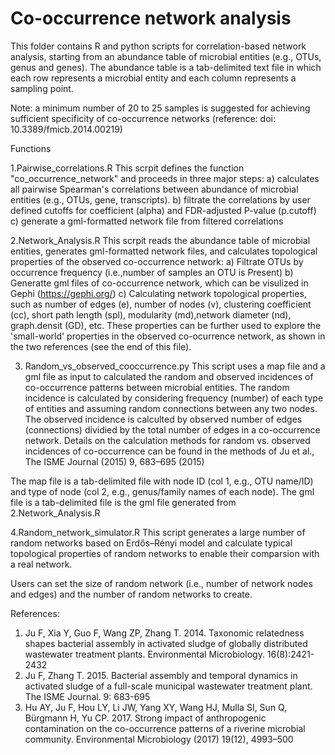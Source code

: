 # Co-occurrence network analysis
This folder contains R and python scripts for correlation-based network analysis, starting from an abundance table of microbial entities (e.g., OTUs, genus and genes). The abundance table is a tab-delimited text file in which each row represents a microbial entity and each column represents a sampling point.

Note: a minimum number of 20 to 25 samples is suggested for achieving sufficient specificity of co-occurrence networks (reference: doi: 10.3389/fmicb.2014.00219)


Functions

1.Pairwise_correlations.R
This scrpit defines the function "co_occurrence_network" and proceeds in three major steps:
a) calculates all pairwise Spearman's correlations between abundance of microbial entities (e.g., OTUs, gene, transcripts).
b) filtrate the correlations by user defined cutoffs for coefficient (alpha) and FDR-adjusted P-value (p.cutoff)
c) generate a gml-formatted network file from filtered correlations

2.Network_Analysis.R
This scrpit reads the abundance table of microbial entities, generates gml-formatted network files, and calculates topological properties of the observed co-occurrence network:
a) Filtrate OTUs by occurrence frequency (i.e.,number of samples an OTU is Present)
b) Generatte gml files of co-occurrence network, which can be visulized in Gephi (https://gephi.org/)
c) Calculating network topological properties, such as number of edges (e), number of nodes (v), clustering coefficient (cc), short path length (spl), modularity (md),network diameter (nd), graph.densit (GD), etc. These properties can be further used to explore the 'small-world' properties in the observed co-ocurrence network, as shown in the two references (see the end of this file).

3. Random_vs_observed_cooccurrence.py
This script uses a map file and a gml file as input to calculated the random and observed incidences of co-occurrence patterns between microbial entities. The random incidence is calculated by considering frequency (number) of each type of entities and assuming random connections between any two nodes. The observed incidence is calculted by observed number of edges (connections) dividied by the total number of edges in a co-occurrence network. Details on the calculation methods for random vs. observed incidences of co-occurrence can be found in the methods of Ju et al., The ISME Journal (2015) 9, 683–695 (2015)

The map file is a tab-delimited file with node ID (col 1, e.g., OTU name/ID) and type of node (col 2, e.g., genus/family names of each node).
The gml file is a tab-delimited file is the gml file generated from 2.Network_Analysis.R

4.Random_network_simulator.R
This script generates a large number of random networks based on Erdős–Rényi model and calculate typical topological properties of random networks to enable their comparsion with a real network.

Users can set the size of random network (i.e., number of network nodes and edges) and the number of random networks to create.

References: 
1. Ju F, Xia Y, Guo F, Wang ZP, Zhang T. 2014. Taxonomic relatedness shapes bacterial assembly in activated sludge of globally distributed wastewater treatment plants. Environmental Microbiology. 16(8):2421-2432
2. Ju F, Zhang T. 2015. Bacterial assembly and temporal dynamics in activated sludge of a full-scale municipal wastewater treatment plant. The ISME Journal. 9: 683-695 
3. Hu AY, Ju F, Hou LY, Li JW, Yang XY, Wang HJ, Mulla SI, Sun Q, Bürgmann H, Yu CP. 2017. Strong impact of anthropogenic contamination on the co-occurrence patterns of a riverine microbial community. Environmental Microbiology (2017) 19(12), 4993–500


